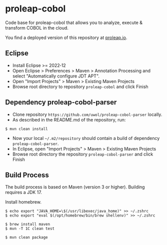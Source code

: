 proleap-cobol
=============

Code base for proleap-cobol that allows you to analyze, execute & transform COBOL in the cloud.

You find a deployed version of this repository at [proleap.io](https://www.proleap.io/).


Eclipse
-------

- Install Eclipse >= 2022‑12
- Open Eclipse > Preferences > Maven > Annotation Processing and select "Automatically configure JDT APT".
- Open "Import Projects" > Maven > Existing Maven Projects
- Browse root directory to repository `proleap-cobol` and click Finish


Dependency proleap-cobol-parser
-------------------------------

* Clone repository `https://github.com/uwol/proleap-cobol-parser` locally.
* As described in the README.md of the repository, run:

```
$ mvn clean install
```

* Now your local `~/.m2/repository` should contain a build of dependency `proleap-cobol-parser`.
* In Eclipse, open "Import Projects" > Maven > Existing Maven Projects
* Browse root directory the repository `proleap-cobol-parser` and click Finish


Build Process
-------------

The build process is based on Maven (version 3 or higher). Building requires a JDK 17.

Install homebrew.

```
$ echo export "JAVA_HOME=\$(/usr/libexec/java_home)" >> ~/.zshrc
$ echo export "eval $(/opt/homebrew/bin/brew shellenv)" >> ~/.zshrc
```

```
$ brew install maven
$ mvn -T 1C clean test
```

```
$ mvn clean package
```
